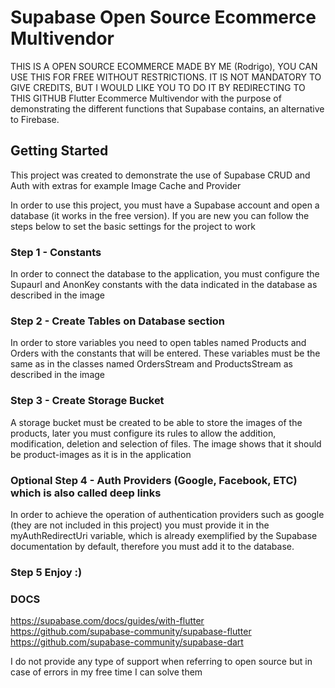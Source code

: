 # Supabase Open Source Ecommerce Multivendor

THIS IS A OPEN SOURCE ECOMMERCE MADE BY ME (Rodrigo), YOU CAN USE THIS FOR FREE WITHOUT RESTRICTIONS. IT IS NOT MANDATORY TO GIVE CREDITS, BUT I WOULD LIKE YOU TO DO IT BY REDIRECTING TO THIS GITHUB
Flutter Ecommerce Multivendor with the purpose of demonstrating the different functions that Supabase contains, an alternative to Firebase.

## Getting Started
This project was created to demonstrate the use of Supabase CRUD and Auth with extras for example Image Cache and Provider

In order to use this project, you must have a Supabase account and open a database (it works in the free version). If you are new you can follow the steps below to set the basic settings for the project to work

### Step 1 - Constants

In order to connect the database to the application, you must configure the Supaurl and AnonKey constants with the data indicated in the database as described in the image

### Step 2 - Create Tables on Database section

In order to store variables you need to open tables named Products and Orders with the constants that will be entered.
These variables must be the same as in the classes named OrdersStream and ProductsStream as described in the image

### Step 3 - Create Storage Bucket

A storage bucket must be created to be able to store the images of the products, later you must configure its rules to allow the addition, modification, deletion and selection of files.
The image shows that it should be product-images as it is in the application

### Optional Step 4 - Auth Providers (Google, Facebook, ETC) which is also called deep links

In order to achieve the operation of authentication providers such as google (they are not included in this project) you must provide it in the myAuthRedirectUri variable, which is already exemplified by the Supabase documentation by default, therefore you must add it to the database.

### Step 5 Enjoy :)

### DOCS

https://supabase.com/docs/guides/with-flutter
https://github.com/supabase-community/supabase-flutter
https://github.com/supabase-community/supabase-dart



I do not provide any type of support when referring to open source but in case of errors in my free time I can solve them



